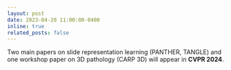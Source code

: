 ```yaml
---
layout: post
date: 2023-04-20 11:00:00-0400
inline: true
related_posts: false
---
```


Two main papers on slide representation learning (PANTHER, TANGLE) and one workshop paper on 3D pathology (CARP 3D) will appear in  **CVPR 2024**.
